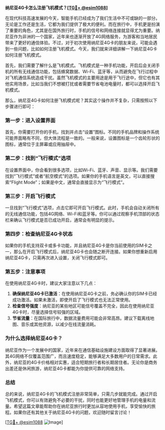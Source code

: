 **纳尼亚4G卡怎么注册飞机模式？[[TG💪+ @esim1088](https://t.me/s/esim1088)]**

在现代科技高速发展的今天，智能手机已经成为了我们生活中不可或缺的一部分。无论是工作还是生活，它都为我们提供了极大的便利。而在旅行中，手机更是扮演了重要的角色，尤其是在国外旅行时，手机的信号和网络连接就显得尤为重要。纳尼亚作为非洲的一个国家，近年来也逐渐开放了4G网络服务，为游客和当地居民带来了更好的通信体验。不过，对于初次使用纳尼亚4G卡的朋友来说，可能会遇到一些问题，比如如何注册飞机模式。今天，我们就来详细讲解一下纳尼亚4G卡如何注册飞机模式。

首先，我们需要了解什么是飞机模式。飞机模式是一种手机功能，开启后会关闭手机的所有无线通信功能，包括蜂窝数据、Wi-Fi、蓝牙等，从而避免在飞行过程中对飞机通信系统造成干扰。虽然飞机模式的主要用途是用于飞行途中，但它也有其他实用场景，比如当我们不想被打扰或者需要节省电池电量时，都可以选择开启飞机模式。

那么，纳尼亚4G卡如何注册飞机模式呢？其实这个操作并不复杂，只需按照以下步骤进行即可：

### **第一步：进入设置界面**
首先，你需要打开你的手机，找到并点击“设置”图标。不同的手机品牌和操作系统可能界面略有不同，但大体流程是一致的。一般来说，设置图标是一个齿轮形状的图标，通常位于主屏幕或应用抽屉中。

### **第二步：找到“飞行模式”选项**
在设置界面中，你会看到很多选项，比如Wi-Fi、蓝牙、声音、显示等。我们需要找到“飞行模式”或者“航空模式”的选项。如果你的手机语言是英文，可以直接搜索“Flight Mode”；如果是中文，通常会直接显示为“飞行模式”。

### **第三步：开启飞行模式**
一旦找到“飞行模式”选项，点击它即可开启飞行模式。此时，手机会自动关闭所有的无线通信功能，包括4G网络、Wi-Fi和蓝牙等。你可以通过观察手机顶部的状态栏来确认飞行模式是否已成功开启，通常会有明显的提示。

### **第四步：检查纳尼亚4G卡状态**
如果你的手机支持双卡或多卡功能，并且纳尼亚4G卡是你当前使用的SIM卡之一，那么在开启飞行模式后，纳尼亚4G卡也会随之断开连接。如果你想重新启用纳尼亚4G卡，只需再次进入设置，关闭飞行模式即可。

### **第五步：注意事项**
在使用纳尼亚4G卡时，建议大家注意以下几点：
1. **确保纳尼亚4G卡已激活**：在使用纳尼亚4G卡之前，务必确认你的SIM卡已经成功激活。如果未激活，即使开启了飞行模式也无法正常使用。
2. **检查信号强度**：纳尼亚的某些地区可能信号覆盖不完全，因此在使用纳尼亚4G卡时，尽量选择信号较强的区域。
3. **节省流量**：在国际旅行中，数据流量费用可能会非常高昂。建议下载离线地图、音乐或其他资源，以减少在线流量消耗。

### **为什么选择纳尼亚4G卡？**
纳尼亚作为一个发展中的国家，近年来在通信基础设施建设方面取得了显著进展。其4G网络不仅覆盖范围广，而且速度稳定，能够满足大多数用户的日常需求。此外，纳尼亚的4G卡价格相对实惠，适合短期旅行者和长期居住者。无论你是商务出差还是休闲旅游，纳尼亚4G卡都能为你提供可靠的网络支持。

### **总结**
总的来说，纳尼亚4G卡的飞机模式注册非常简单，只需几步就能完成。通过开启飞机模式，你可以有效避免不必要的干扰，同时也能更好地管理手机的电量和流量。希望这篇文章能帮助你在纳尼亚旅行时更加从容地使用手机，享受愉快的旅程。如果你还有其他关于纳尼亚4G卡的问题，欢迎随时留言讨论！

[[TG💪+ @esim1088](https://t.me/s/esim1088) ![Image](https://i.postimg.cc/4NQfJmqS/Snipaste-2025-05-13-00-14-12.png)]